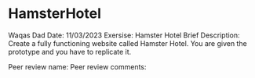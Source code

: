 # HamsterHotel

Waqas Dad
Date: 11/03/2023
Exersise: Hamster Hotel
Brief Description: Create a fully functioning website called Hamster Hotel. You are given the prototype and you have to replicate it.

Peer review name:
Peer review comments:
